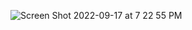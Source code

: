 ![Screen Shot 2022-09-17 at 7 22 55 PM](https://user-images.githubusercontent.com/113051612/190879450-ff1e9ede-afbf-4fbf-9751-dc826f423b32.png)
